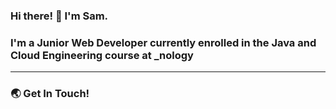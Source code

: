 ### Hi there! 👋 I'm Sam. 

### I'm a Junior Web Developer currently enrolled in the Java and Cloud Engineering course at _nology 

---

### :earth_asia: Get In Touch! 



